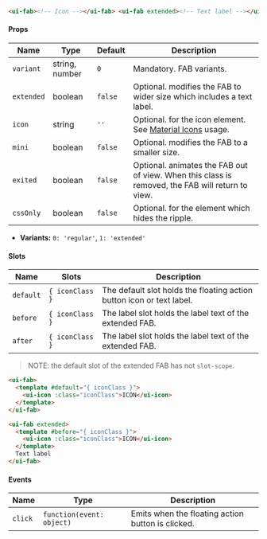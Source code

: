 ```html
<ui-fab><!-- Icon --></ui-fab> <ui-fab extended><!-- Text label --></ui-fab>
```

#### Props

| Name       | Type           | Default | Description                                                                                      |
| ---------- | -------------- | ------- | ------------------------------------------------------------------------------------------------ |
| `variant`  | string, number | `0`     | Mandatory. FAB variants.                                                                         |
| `extended` | boolean        | `false` | Optional. modifies the FAB to wider size which includes a text label.                            |
| `icon`     | string         | `''`    | Optional. for the icon element. See [Material Icons](/#/icons) usage.                            |
| `mini`     | boolean        | `false` | Optional. modifies the FAB to a smaller size.                                                    |
| `exited`   | boolean        | `false` | Optional. animates the FAB out of view. When this class is removed, the FAB will return to view. |
| `cssOnly`  | boolean        | `false` | Optional. for the element which hides the ripple.                                                |

- **Variants:** `0: 'regular'`, `1: 'extended'`

#### Slots

| Name      | Slots           | Description                                                           |
| --------- | --------------- | --------------------------------------------------------------------- |
| `default` | `{ iconClass }` | The default slot holds the floating action button icon or text label. |
| `before`  | `{ iconClass }` | The label slot holds the label text of the extended FAB.              |
| `after`   | `{ iconClass }` | The label slot holds the label text of the extended FAB.              |

> NOTE: the default slot of the extended FAB has not `slot-scope`.

```html
<ui-fab>
  <template #default="{ iconClass }">
    <ui-icon :class="iconClass">ICON</ui-icon>
  </template>
</ui-fab>

<ui-fab extended>
  <template #before="{ iconClass }">
    <ui-icon :class="iconClass">ICON</ui-icon>
  </template>
  Text label
</ui-fab>
```

#### Events

| Name    | Type                      | Description                                       |
| ------- | ------------------------- | ------------------------------------------------- |
| `click` | `function(event: object)` | Emits when the floating action button is clicked. |
